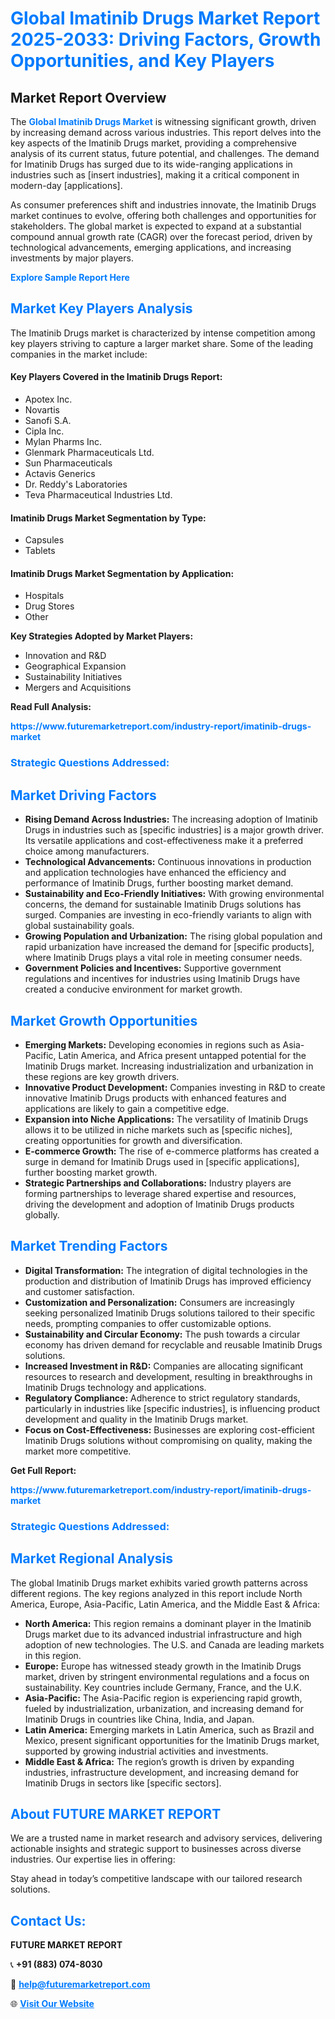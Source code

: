 <h1 style="color: #007BFF;">Global Imatinib Drugs Market Report 2025-2033: Driving Factors, Growth Opportunities, and Key Players</h1>

<section id="overview">
<h2>Market Report Overview</h2>
<p>The <a href="https://www.futuremarketreport.com/industry-report/imatinib-drugs-market" style="color: #007BFF; text-decoration: none;"><strong>Global Imatinib Drugs Market</strong></a> is witnessing significant growth, driven by increasing demand across various industries. This report delves into the key aspects of the Imatinib Drugs market, providing a comprehensive analysis of its current status, future potential, and challenges. The demand for Imatinib Drugs has surged due to its wide-ranging applications in industries such as [insert industries], making it a critical component in modern-day [applications].</p>
<p>As consumer preferences shift and industries innovate, the Imatinib Drugs market continues to evolve, offering both challenges and opportunities for stakeholders. The global market is expected to expand at a substantial compound annual growth rate (CAGR) over the forecast period, driven by technological advancements, emerging applications, and increasing investments by major players.</p>
</section>

<section id="overview">
<p><a href="https://www.futuremarketreport.com/request-sample/reportId=87149" style="color: #007BFF; text-decoration: none;"><strong>Explore Sample Report Here</strong></a></p>
</section>

<section id="key-players">
<h2 style="color: #007BFF;">Market Key Players Analysis</h2>
<p>The Imatinib Drugs market is characterized by intense competition among key players striving to capture a larger market share. Some of the leading companies in the market include:</p>
<h4>Key Players Covered in the Imatinib Drugs Report:</h4>
<ul><li>Apotex Inc.</li><li>Novartis</li><li>Sanofi S.A.</li><li>Cipla Inc.</li><li>Mylan Pharms Inc.</li><li>Glenmark Pharmaceuticals Ltd.</li><li>Sun Pharmaceuticals</li><li>Actavis Generics</li><li>Dr. Reddy&#039;s Laboratories</li><li>Teva Pharmaceutical Industries Ltd.</li></ul>
<h4>Imatinib Drugs Market Segmentation by Type:</h4>
<ul><li>Capsules</li><li>Tablets</li></ul>

<h4>Imatinib Drugs Market Segmentation by Application:</h4>
<ul><li>Hospitals</li><li>Drug Stores</li><li>Other</li></ul>
<p><strong>Key Strategies Adopted by Market Players:</strong></p>
<ul>
<li>Innovation and R&D</li>
<li>Geographical Expansion</li>
<li>Sustainability Initiatives</li>
<li>Mergers and Acquisitions</li>
</ul>
</section>

<section>
<p><strong>Read Full Analysis: </strong></p><a href="https://www.futuremarketreport.com/industry-report/imatinib-drugs-market" style="color: #007BFF; text-decoration: none;"><strong>https://www.futuremarketreport.com/industry-report/imatinib-drugs-market</strong></a>
<h3 style="color: #007BFF;">Strategic Questions Addressed:</h3>
</section>

<section id="driving-factors">
<h2 style="color: #007BFF;">Market Driving Factors</h2>
<ul>
<li><strong>Rising Demand Across Industries:</strong> The increasing adoption of Imatinib Drugs in industries such as [specific industries] is a major growth driver. Its versatile applications and cost-effectiveness make it a preferred choice among manufacturers.</li>
<li><strong>Technological Advancements:</strong> Continuous innovations in production and application technologies have enhanced the efficiency and performance of Imatinib Drugs, further boosting market demand.</li>
<li><strong>Sustainability and Eco-Friendly Initiatives:</strong> With growing environmental concerns, the demand for sustainable Imatinib Drugs solutions has surged. Companies are investing in eco-friendly variants to align with global sustainability goals.</li>
<li><strong>Growing Population and Urbanization:</strong> The rising global population and rapid urbanization have increased the demand for [specific products], where Imatinib Drugs plays a vital role in meeting consumer needs.</li>
<li><strong>Government Policies and Incentives:</strong> Supportive government regulations and incentives for industries using Imatinib Drugs have created a conducive environment for market growth.</li>
</ul>
</section>

<section id="growth-opportunities">
<h2 style="color: #007BFF;">Market Growth Opportunities</h2>
<ul>
<li><strong>Emerging Markets:</strong> Developing economies in regions such as Asia-Pacific, Latin America, and Africa present untapped potential for the Imatinib Drugs market. Increasing industrialization and urbanization in these regions are key growth drivers.</li>
<li><strong>Innovative Product Development:</strong> Companies investing in R&D to create innovative Imatinib Drugs products with enhanced features and applications are likely to gain a competitive edge.</li>
<li><strong>Expansion into Niche Applications:</strong> The versatility of Imatinib Drugs allows it to be utilized in niche markets such as [specific niches], creating opportunities for growth and diversification.</li>
<li><strong>E-commerce Growth:</strong> The rise of e-commerce platforms has created a surge in demand for Imatinib Drugs used in [specific applications], further boosting market growth.</li>
<li><strong>Strategic Partnerships and Collaborations:</strong> Industry players are forming partnerships to leverage shared expertise and resources, driving the development and adoption of Imatinib Drugs products globally.</li>
</ul>
</section>

<section id="trending-factors">
<h2 style="color: #007BFF;">Market Trending Factors</h2>
<ul>
<li><strong>Digital Transformation:</strong> The integration of digital technologies in the production and distribution of Imatinib Drugs has improved efficiency and customer satisfaction.</li>
<li><strong>Customization and Personalization:</strong> Consumers are increasingly seeking personalized Imatinib Drugs solutions tailored to their specific needs, prompting companies to offer customizable options.</li>
<li><strong>Sustainability and Circular Economy:</strong> The push towards a circular economy has driven demand for recyclable and reusable Imatinib Drugs solutions.</li>
<li><strong>Increased Investment in R&D:</strong> Companies are allocating significant resources to research and development, resulting in breakthroughs in Imatinib Drugs technology and applications.</li>
<li><strong>Regulatory Compliance:</strong> Adherence to strict regulatory standards, particularly in industries like [specific industries], is influencing product development and quality in the Imatinib Drugs market.</li>
<li><strong>Focus on Cost-Effectiveness:</strong> Businesses are exploring cost-efficient Imatinib Drugs solutions without compromising on quality, making the market more competitive.</li>
</ul>
</section>

<section>
<p><strong>Get Full Report: </strong></p><a href="https://www.futuremarketreport.com/industry-report/imatinib-drugs-market" style="color: #007BFF; text-decoration: none;"><strong>https://www.futuremarketreport.com/industry-report/imatinib-drugs-market</strong></a>
<h3 style="color: #007BFF;">Strategic Questions Addressed:</h3>
</section>


<section id="regional-analysis">
<h2 style="color: #007BFF;">Market Regional Analysis</h2>
<p>The global Imatinib Drugs market exhibits varied growth patterns across different regions. The key regions analyzed in this report include North America, Europe, Asia-Pacific, Latin America, and the Middle East & Africa:</p>
<ul>
<li><strong>North America:</strong> This region remains a dominant player in the Imatinib Drugs market due to its advanced industrial infrastructure and high adoption of new technologies. The U.S. and Canada are leading markets in this region.</li>
<li><strong>Europe:</strong> Europe has witnessed steady growth in the Imatinib Drugs market, driven by stringent environmental regulations and a focus on sustainability. Key countries include Germany, France, and the U.K.</li>
<li><strong>Asia-Pacific:</strong> The Asia-Pacific region is experiencing rapid growth, fueled by industrialization, urbanization, and increasing demand for Imatinib Drugs in countries like China, India, and Japan.</li>
<li><strong>Latin America:</strong> Emerging markets in Latin America, such as Brazil and Mexico, present significant opportunities for the Imatinib Drugs market, supported by growing industrial activities and investments.</li>
<li><strong>Middle East & Africa:</strong> The region’s growth is driven by expanding industries, infrastructure development, and increasing demand for Imatinib Drugs in sectors like [specific sectors].</li>
</ul>
</section>

<footer>
<h2 style="color: #007BFF;">About FUTURE MARKET REPORT</h2>
<p>We are a trusted name in market research and advisory services, delivering actionable insights and strategic support to businesses across diverse industries. Our expertise lies in offering:</p>

<p>Stay ahead in today’s competitive landscape with our tailored research solutions.</p>

<h2 style="color: #007BFF;">Contact Us:</h2>
<p><strong>FUTURE MARKET REPORT</strong></p>
<p>📞 <strong>+91 (883) 074-8030</strong></p>
<p>📧 <strong><a href="mailto:help@futuremarketreport.com" style="color: #007BFF;">help@futuremarketreport.com</a></strong></p>
<p>🌐 <strong><a href="https://www.futuremarketreport.com/" style="color: #007BFF;">Visit Our Website</a></strong></p>
</footer>